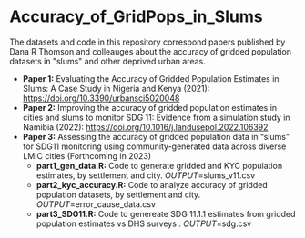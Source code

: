 # Accuracy_of_GridPops_in_Slums


The datasets and code in this repository correspond papers published by Dana R Thomson and colleauges about the accuracy of gridded population datasets in "slums" and other deprived urban areas.

* **Paper 1:** Evaluating the Accuracy of Gridded Population Estimates in Slums: A Case Study in Nigeria and Kenya (2021): https://doi.org/10.3390/urbansci5020048
* **Paper 2:** Improving the accuracy of gridded population estimates in cities and slums to monitor SDG 11: Evidence from a simulation study in Namibia (2022): https://doi.org/10.1016/j.landusepol.2022.106392
* **Paper 3:** Assessing the accuracy of gridded population data in “slums” for SDG11 monitoring using community-generated data across diverse LMIC cities (Forthcoming in 2023)
  * **part1_gen_data.R:** Code to generate gridded and KYC population estimates, by settlement and city. *OUTPUT*=slums_v11.csv
  * **part2_kyc_accuracy.R:** Code to analyze accuracy of gridded population datasets, by settlement and city. *OUTPUT*=error_cause_data.csv
  * **part3_SDG11.R:** Code to genereate SDG 11.1.1 estimates from gridded population estimates vs DHS surveys . *OUTPUT*=sdg.csv
